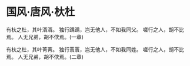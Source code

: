 # 国风·唐风·杕杜

有杕之杜，其叶湑湑。
独行踽踽，岂无他人，不如我同父。
嗟行之人，胡不比焉。
人无兄弟，胡不佽焉。(一章)

有杕之杜，其叶菁菁。
独行瞏瞏，岂无他人，不如我同姓。
嗟行之人，胡不比焉。
人无兄弟，胡不佽焉。(二章)

